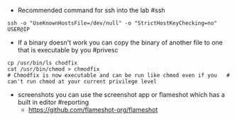 - Recommended command for ssh into the lab #ssh 
```
ssh -o "UseKnownHostsFile=/dev/null" -o "StrictHostKeyChecking=no" USER@IP
```
- If a binary doesn't work you can copy the binary of another file to one that is executable by you #privesc 
```
cp /usr/bin/ls chodfix
cat /usr/bin/chmod > chmodfix
# Chmodfix is now executable and can be run like chmod even if you   # can't run chmod at your current privilege level
```
- screenshots you can use the screenshot app or flameshot which has a built in editor #reporting 
	- https://github.com/flameshot-org/flameshot
